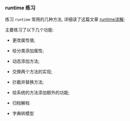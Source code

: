 ### runtime 练习
练习 `runtime` 常用的几种方法, 详细读了这篇文章 [runtime详解](http://gcblog.github.io/2016/04/16/runtime详解/#more);

主要练习了以下几个功能:

- 更改属性值;

- 给分类添加属性;

- 动态添加方法;

- 交换两个方法的实现;

- 拦截并替换方法;

- 给系统的方法添加额外的功能;

- 归档解档

- 字典转模型
